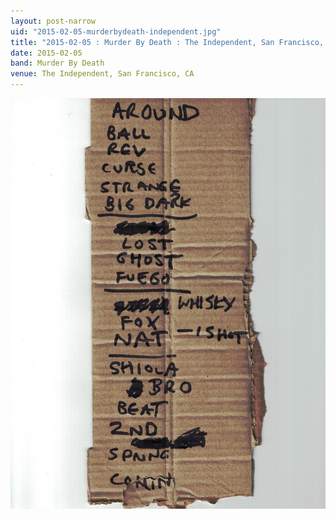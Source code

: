 ```yaml
---
layout: post-narrow
uid: "2015-02-05-murderbydeath-independent.jpg"
title: "2015-02-05 : Murder By Death : The Independent, San Francisco, CA"
date: 2015-02-05
band: Murder By Death
venue: The Independent, San Francisco, CA
---
```


<div class="showcase">
  <img src="/img/2015/02/20150205-MurderByDeath-Independent.jpg" alt="2015-02-05-murderbydeath-independent.jpg">
</div>
